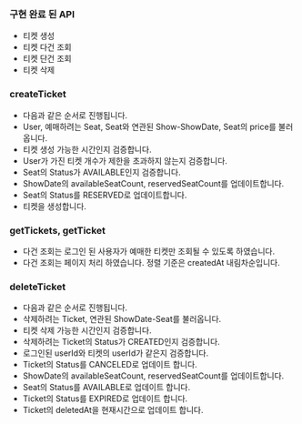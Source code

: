 ### 구현 완료 된 API
- 티켓 생성
- 티켓 다건 조회
- 티켓 단건 조회
- 티켓 삭제

### createTicket
- 다음과 같은 순서로 진행됩니다.
- User, 예매하려는 Seat, Seat와 연관된 Show-ShowDate, Seat의 price를 불러옵니다.
- 티켓 생성 가능한 시간인지 검증합니다.
- User가 가진 티켓 개수가 제한을 초과하지 않는지 검증합니다.
- Seat의 Status가 AVAILABLE인지 검증합니다.
- ShowDate의 availableSeatCount, reservedSeatCount를 업데이트합니다.
- Seat의 Status를 RESERVED로 업데이트합니다.
- 티켓을 생성합니다.

### getTickets, getTicket
- 다건 조회는 로그인 된 사용자가 예매한 티켓만 조회될 수 있도록 하였습니다.
- 다건 조회는 페이지 처리 하였습니다. 정렬 기준은 createdAt 내림차순입니다.


### deleteTicket
- 다음과 같은 순서로 진행됩니다.
- 삭제하려는 Ticket, 연관된 ShowDate-Seat를 불러옵니다.
- 티켓 삭제 가능한 시간인지 검증합니다.
- 삭제하려는 Ticket의 Status가 CREATED인지 검증합니다.
- 로그인된 userId와 티켓의 userId가 같은지 검증합니다.
- Ticket의 Status를 CANCELED로 업데이트 합니다.
- ShowDate의 availableSeatCount, reservedSeatCount를 업데이트합니다.
- Seat의 Status를 AVAILABLE로 업데이트 합니다.
- Ticket의 Status를 EXPIRED로 업데이트 합니다.
- Ticket의 deletedAt을 현재시간으로 업데이트 합니다.
